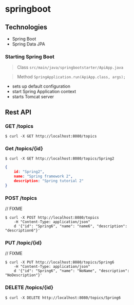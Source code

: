 # springboot


## Technologies

- Spring Boot
- Spring Data JPA

### Starting Spring Boot
> Class ```src/main/java/springbootstarter/ApiApp.java```

>Method ```SpringApplication.run(ApiApp.class, args); ``` 

- sets up default configuration
- start Spring Application context
- starts Tomcat server


## Rest API

### GET /topics
 
```$ curl -X GET http://localhost:8080/topics ```

### Get /topics/{id}

```$ curl -X GET http://localhost:8080/topics/Spring2 ```

```json
{
    id: "Spring2", 
    name: "Spring framework 2", 
    description: "Spring tutorial 2"
} 
```


### POST /topics
// FIXME
```console
$ curl -X POST http://localhost:8080/topics  
    -H "Content-Type: application/json" 
    d '{"id": "Spring6", "name": "name6", "description": "description6"}' 
```

### PUT /topic/{id}
// FIXME
```console
$ curl -X PUT http://localhost:8080/topics/Spring6  
    -H "Content-Type: application/json" 
    d '{"id": "Spring6", "name": "NoName", "description": "NoDescription"}' 
```

### DELETE /topics/{id}
 
```$ curl -X DELETE http://localhost:8080/topics/Spring6 ```